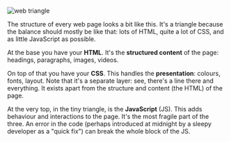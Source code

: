 ![web triangle](https://cloud.githubusercontent.com/assets/1239497/12510480/cf92cf68-c112-11e5-91c5-7d55024bf083.png)

The structure of every web page looks a bit like this. It's a triangle because the balance should mostly be like that: lots of HTML, quite a lot of CSS, and as little JavaScript as possible.

At the base you have your **HTML**. It's the **structured content** of the page: headings, paragraphs, images, videos.

On top of that you have your **CSS**. This handles the **presentation**: colours, fonts, layout. Note that it's a separate layer: see, there's a line there and everything. It exists apart from the structure and content (the HTML) of the page.

At the very top, in the tiny triangle, is the **JavaScript** (JS). This adds behaviour and interactions to the page. It's the most fragile part of the three. An error in the code (perhaps introduced at midnight by a sleepy developer as a "quick fix") can break the whole block of the JS.
